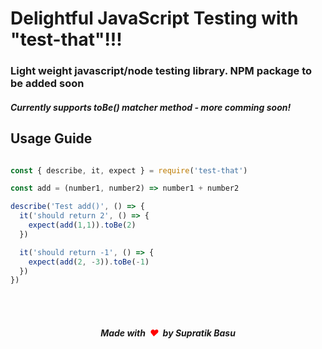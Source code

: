 # Delightful JavaScript Testing with "test-that"!!!

### Light weight javascript/node testing library. NPM package to be added soon

##### Currently supports toBe() matcher method - more comming soon!
## Usage Guide
```javascript

const { describe, it, expect } = require('test-that')

const add = (number1, number2) => number1 + number2

describe('Test add()', () => {
  it('should return 2', () => {
    expect(add(1,1)).toBe(2)
  })

  it('should return -1', () => {
    expect(add(2, -3)).toBe(-1)
  })
})

```
<br/>
<br/>


##### <center>Made with <span style="color:red">&nbsp;❤&nbsp;</span> by **Supratik Basu**</center>